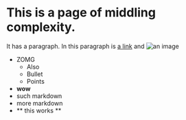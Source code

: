 # This is a page of middling complexity.

It has a paragraph.  In this paragraph is [a link](http://www.elixirsips.com) and ![an image](http://elixirsips.com/images/about_josh_adams.png)

- ZOMG
  - Also
  - Bullet
  - Points
- **wow**
- such markdown
- more markdown
- ** this works **
